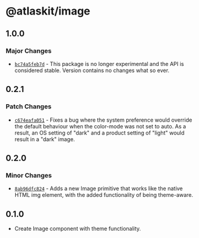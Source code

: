 # @atlaskit/image

## 1.0.0

### Major Changes

- [`bc74a5feb7d`](https://bitbucket.org/atlassian/atlassian-frontend/commits/bc74a5feb7d) - This package is no longer experimental and the API is considered stable. Version contains no changes what so ever.

## 0.2.1

### Patch Changes

- [`c674eafa051`](https://bitbucket.org/atlassian/atlassian-frontend/commits/c674eafa051) - Fixes a bug where the system preference would override the default behaviour when the color-mode was not set to auto. As a result, an OS setting of "dark" and a product setting of "light" would result in a "dark" image.

## 0.2.0

### Minor Changes

- [`8ab96dfc824`](https://bitbucket.org/atlassian/atlassian-frontend/commits/8ab96dfc824) - Adds a new Image primitive that works like the native HTML img element, with the added functionality of being theme-aware.

## 0.1.0

- Create Image component with theme functionality.
